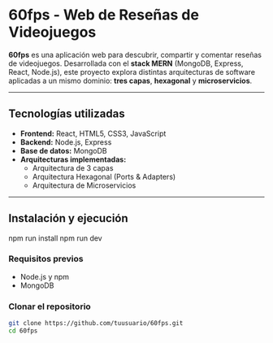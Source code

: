 # 60fps - Web de Reseñas de Videojuegos

**60fps** es una aplicación web para descubrir, compartir y comentar reseñas de videojuegos. Desarrollada con el **stack MERN** (MongoDB, Express, React, Node.js), este proyecto explora distintas arquitecturas de software aplicadas a un mismo dominio: **tres capas**, **hexagonal** y **microservicios**.

---

## Tecnologías utilizadas

- **Frontend:** React, HTML5, CSS3, JavaScript
- **Backend:** Node.js, Express
- **Base de datos:** MongoDB
- **Arquitecturas implementadas:**
  - Arquitectura de 3 capas
  - Arquitectura Hexagonal (Ports & Adapters)
  - Arquitectura de Microservicios

---

## Instalación y ejecución
npm run install
npm run dev

### Requisitos previos

- Node.js y npm
- MongoDB

### Clonar el repositorio
```bash
git clone https://github.com/tuusuario/60fps.git
cd 60fps
